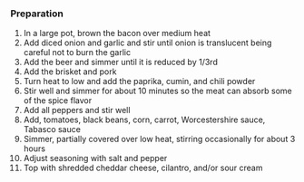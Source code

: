 ### Preparation ###

1. In a large pot, brown the bacon over medium heat
2. Add diced onion and garlic and stir until onion is translucent being careful not to burn the garlic
3. Add the beer and simmer until it is reduced by 1/3rd
4. Add the brisket and pork
5. Turn heat to low and add the paprika, cumin, and chili powder
6. Stir well and simmer for about 10 minutes so the meat can absorb some of the spice flavor
7. Add all peppers and stir well
8. Add, tomatoes, black beans, corn, carrot, Worcestershire sauce, Tabasco sauce
9. Simmer, partially covered over low heat, stirring occasionally for about 3 hours
10. Adjust seasoning with salt and pepper
11. Top with shredded cheddar cheese, cilantro, and/or sour cream